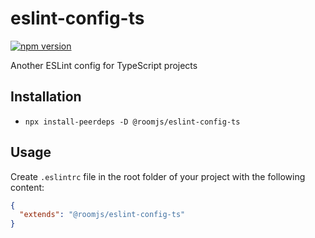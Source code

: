 # eslint-config-ts

[![npm version](https://badge.fury.io/js/%40roomjs%2Feslint-config-ts.svg)](https://badge.fury.io/js/%40roomjs%2Feslint-config-ts)

Another ESLint config for TypeScript projects

## Installation

* `npx install-peerdeps -D @roomjs/eslint-config-ts`

## Usage

Create `.eslintrc` file in the root folder of your project with the following content:

```json
{
  "extends": "@roomjs/eslint-config-ts"
}
```
